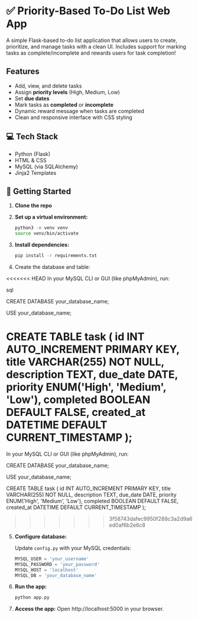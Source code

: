 # ✅ Priority-Based To-Do List Web App

A simple Flask-based to-do list application that allows users to create, prioritize, and manage tasks with a clean UI. Includes support for marking tasks as complete/incomplete and rewards users for task completion!

## Features

- Add, view, and delete tasks
- Assign **priority levels** (High, Medium, Low)
- Set **due dates**
- Mark tasks as **completed** or **incomplete**
- Dynamic reward message when tasks are completed
- Clean and responsive interface with CSS styling

## 💻 Tech Stack

- Python (Flask)
- HTML & CSS
- MySQL (via SQLAlchemy)
- Jinja2 Templates

## 🚀 Getting Started

1. **Clone the repo**

2. **Set up a virtual environment:**

   ```bash
   python3 -m venv venv
   source venv/bin/activate
   ```

3. **Install dependencies:**

   ```bash
   pip install -r requirements.txt
   ```

4. Create the database and table:

<<<<<<< HEAD
In your MySQL CLI or GUI (like phpMyAdmin), run:

sql

CREATE DATABASE your_database_name;

USE your_database_name;

CREATE TABLE task (
    id INT AUTO_INCREMENT PRIMARY KEY,
    title VARCHAR(255) NOT NULL,
    description TEXT,
    due_date DATE,
    priority ENUM('High', 'Medium', 'Low'),
    completed BOOLEAN DEFAULT FALSE,
    created_at DATETIME DEFAULT CURRENT_TIMESTAMP
);
=======
   In your MySQL CLI or GUI (like phpMyAdmin), run:
   
   CREATE DATABASE your_database_name;
   
   USE your_database_name;
   
   CREATE TABLE task (
       id INT AUTO_INCREMENT PRIMARY KEY,
       title VARCHAR(255) NOT NULL,
       description TEXT,
       due_date DATE,
       priority ENUM('High', 'Medium', 'Low'),
       completed BOOLEAN DEFAULT FALSE,
       created_at DATETIME DEFAULT CURRENT_TIMESTAMP
   );
>>>>>>> 3f58743dafec9950f288c3a2d9a6ed0af6b2e6c8

5. **Configure database:**

   Update `config.py` with your MySQL credentials:

   ```python
   MYSQL_USER = 'your_username'
   MYSQL_PASSWORD = 'your_password'
   MYSQL_HOST = 'localhost'
   MYSQL_DB = 'your_database_name'
   ```

6. **Run the app:**

   ```bash
   python app.py
   ```

7. **Access the app:**
   Open http://localhost:5000 in your browser.

